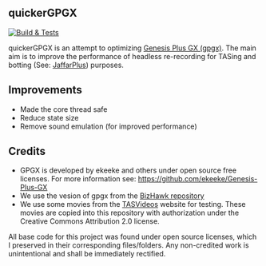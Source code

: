quickerGPGX
--------------

[![Build & Tests](https://github.com/SergioMartin86/quickerGPGX/actions/workflows/make.yml/badge.svg)](https://github.com/SergioMartin86/quickerGPGX/actions/workflows/make.yml)


quickerGPGX is an attempt to optimizing [Genesis Plus GX (gpgx)](https://github.com/ekeeke/Genesis-Plus-GX). The main aim is to improve the performance of headless re-recording for TASing and botting (See: [JaffarPlus](https://github.com/SergioMartin86/jaffarPlus)) purposes. 

Improvements
-------------

- Made the core thread safe
- Reduce state size
- Remove sound emulation (for improved performance)
  
Credits
---------

- GPGX is developed by ekeeke and others under open source free licenses. For more information see: https://github.com/ekeeke/Genesis-Plus-GX
- We use the vesion of gpgx from the [BizHawk repository](https://github.com/TASEmulators/BizHawk)
- We use some movies from the [TASVideos](tasvideos.org) website for testing. These movies are copied into this repository with authorization under the Creative Commons Attribution 2.0 license.

All base code for this project was found under open source licenses, which I preserved in their corresponding files/folders. Any non-credited work is unintentional and shall be immediately rectified.

